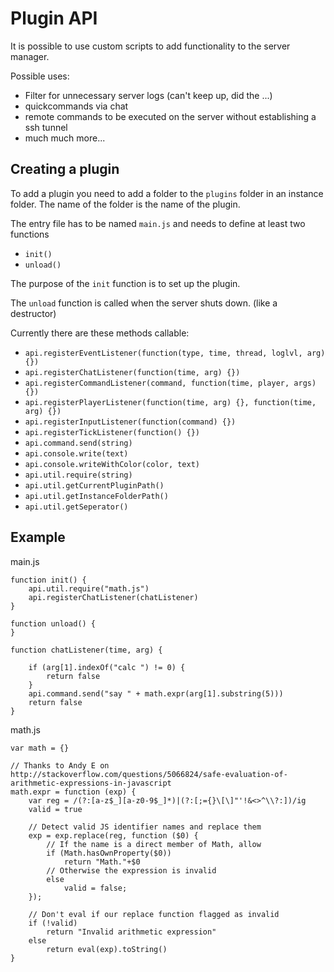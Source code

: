 Plugin API
==========

It is possible to use custom scripts to add functionality to the server manager.

Possible uses:
* Filter for unnecessary server logs (can't keep up, did the ...)
* quickcommands via chat
* remote commands to be executed on the server without establishing a ssh tunnel
* much much more...

Creating a plugin
-----------------

To add a plugin you need to add a folder to the `plugins` folder in an 
instance folder.
The name of the folder is the name of the plugin.

The entry file has to be named `main.js` and needs to define at least two 
functions
* `init()`
* `unload()`

The purpose of the `init` function is to set up the plugin.

The `unload` function is called when the server shuts down. (like a destructor)

Currently there are these methods callable:
* `api.registerEventListener(function(type, time, thread, loglvl, arg) {})`
* `api.registerChatListener(function(time, arg) {})`
* `api.registerCommandListener(command, function(time, player, args) {})`
* `api.registerPlayerListener(function(time, arg) {}, function(time, arg) {})`
* `api.registerInputListener(function(command) {})`
* `api.registerTickListener(function() {})`
* `api.command.send(string)`
* `api.console.write(text)`
* `api.console.writeWithColor(color, text)`
* `api.util.require(string)`
* `api.util.getCurrentPluginPath()`
* `api.util.getInstanceFolderPath()`
* `api.util.getSeperator()`

Example
-------

main.js

	function init() {
		api.util.require("math.js")
		api.registerChatListener(chatListener)
	}
	
	function unload() {
	}
	
	function chatListener(time, arg) {
	
		if (arg[1].indexOf("calc ") != 0) {
			return false
		}
		api.command.send("say " + math.expr(arg[1].substring(5)))
		return false
	}
        
math.js

	var math = {}
	
	// Thanks to Andy E on http://stackoverflow.com/questions/5066824/safe-evaluation-of-arithmetic-expressions-in-javascript
	math.expr = function (exp) {
		var reg = /(?:[a-z$_][a-z0-9$_]*)|(?:[;={}\[\]"'!&<>^\\?:])/ig
		valid = true
		
		// Detect valid JS identifier names and replace them
		exp = exp.replace(reg, function ($0) {
			// If the name is a direct member of Math, allow
			if (Math.hasOwnProperty($0))
				return "Math."+$0
			// Otherwise the expression is invalid
			else
				valid = false;
		});
		
		// Don't eval if our replace function flagged as invalid
		if (!valid)
			return "Invalid arithmetic expression"
		else
			return eval(exp).toString()
	}
